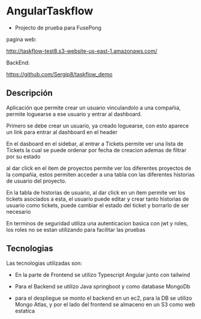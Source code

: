 # AngularTaskflow

- Projecto de prueba para FusePong

pagina web:

http://taskflow-test8.s3-website-us-east-1.amazonaws.com/

BackEnd:

https://github.com/Sergip8/taskflow_demo

## Descripción

Aplicación que permite crear un usuario vinculandolo a una compañia, permite loguearse a ese usuario y entrar al dashboard.

Primero se debe crear un usuario, ya creado loguearse, con esto aparece un link para entrar al dashboard en el header

En el dasboard en el sidebar, al entrar a Tickets permite ver una lista de Tickets la cual se puede ordenar por fecha de creacion ademas de filtrar por su estado 

al dar click en el item de proyectos permite ver los diferentes proyectos de la compañia, estos permiten acceder a una tabla con las diferentes historias de usuario del proyecto.

En la tabla de historias de usuario, al dar click en un item permite ver los tickets asociados a esta, el usuario puede editar y crear tanto historias de usuario como tickets, puede cambiar el estado del ticket y borrarlo de ser necesario

En terminos de seguridad utiliza una autenticacion basica con jwt y roles, los roles no se estan utilizando para facilitar las pruebas

## Tecnologias

Las tecnologias utilizadas son:

- En la parte de Frontend se utilizo Typescript Angular junto con tailwind

- Para el Backend se utilizo Java springboot y como database MongoDb

- para el despliegue se monto el backend en un ec2, para la DB se utilizo Mongo Atlas, y por el lado del frontend se almaceno en un S3 como web estatica